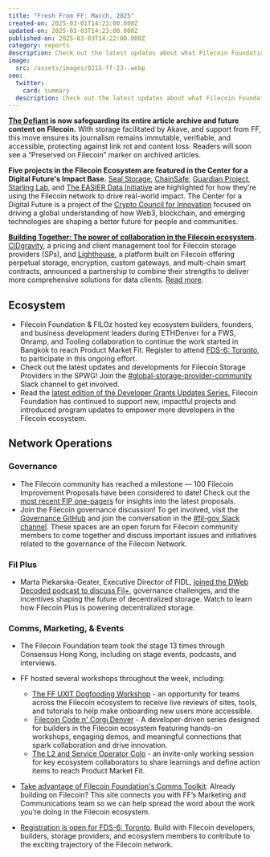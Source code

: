 ```yaml
---
title: "Fresh From FF: March, 2025"
created-on: 2025-03-01T14:23:00.000Z
updated-on: 2025-03-03T14:23:00.000Z
published-on: 2025-03-03T14:22:00.000Z
category: reports
description: Check out the latest updates about what Filecoin Foundation has been up to.
image:
  src: /assets/images/0215-ff-23-.webp
seo:
  twitter:
    card: summary
  description: Check out the latest updates about what Filecoin Foundation has been up to.
---
```

**[The Defiant](https://thedefiant.io/news/defi/the-defiant-to-preserve-article-archives-on-filecoin) is now safeguarding its entire article archive and future content on Filecoin.** With storage facilitated by Akave, and support from FF, this move ensures its journalism remains immutable, verifiable, and accessible, protecting against link rot and content loss. Readers will soon see a “Preserved on Filecoin” marker on archived articles. 

**Five projects in the Filecoin Ecosystem are featured in the Center for a Digital Future's Impact Base.** [Seal Storage](https://www.centerforadigitalfuture.org/blog/60kqfdgb4f8kljqy1j4ujvaqr1bx5y-364pg-bskhw-58gfs-c9t7w-cz4j6?utm_source=upload.fil.org&utm_medium=newsletter&utm_campaign=your-guide-to-filecoin-community-events-at-ethdenver&_bhlid=9dee41524f6c66b5d412d8649eb4899ffcc51905), [ChainSafe](https://www.centerforadigitalfuture.org/blog/60kqfdgb4f8kljqy1j4ujvaqr1bx5y-364pg-bskhw-hhekb?utm_source=upload.fil.org&utm_medium=newsletter&utm_campaign=your-guide-to-filecoin-community-events-at-ethdenver&_bhlid=0f11fec0a782f492a0656f77e0bf41bf3a565de4), [Guardian Project](https://www.centerforadigitalfuture.org/blog/60kqfdgb4f8kljqy1j4ujvaqr1bx5y-364pg-bskhw-58gfs-c9t7w-cz4j6?utm_source=upload.fil.org&utm_medium=newsletter&utm_campaign=your-guide-to-filecoin-community-events-at-ethdenver&_bhlid=e9307dbcd8c3829c2ef14114dc5c64953a5be9d4), [Starling Lab](https://www.centerforadigitalfuture.org/blog/60kqfdgb4f8kljqy1j4ujvaqr1bx5y-364pg-bskhw-58gfs-c9t7w-k6xnh?utm_source=upload.fil.org&utm_medium=newsletter&utm_campaign=your-guide-to-filecoin-community-events-at-ethdenver&_bhlid=94998cb332444bc8766b21e910ca516f9801cab4), and [The EASIER Data Initiative](https://www.centerforadigitalfuture.org/blog/60kqfdgb4f8kljqy1j4ujvaqr1bx5y-364pg-bskhw-pn9rt?utm_source=upload.fil.org&utm_medium=newsletter&utm_campaign=your-guide-to-filecoin-community-events-at-ethdenver&_bhlid=cb7c7c3bf0a4085054bbd82c8d43bef957d66aea) are highlighted for how they're using the Filecoin network to drive real-world impact. The Center for a Digital Future is a project of the [Crypto Council for Innovation](https://cryptoforinnovation.org/tag/impact-base/?utm_source=upload.fil.org&utm_medium=newsletter&utm_campaign=your-guide-to-filecoin-community-events-at-ethdenver&_bhlid=18eb238dcdfe7f510d346dd191e4de79a1d70513) focused on driving a global understanding of how Web3, blockchain, and emerging technologies are shaping a better future for people and communities.

**[Building Together: The power of collaboration in the Filecoin ecosystem](https://fil.org/blog/building-together-the-power-of-collaboration-in-the-filecoin-ecosystem).** [CIDgravity](https://fil.org/ecosystem-explorer/cidgravity), a pricing and client management tool for Filecoin storage providers (SPs), and [Lighthouse](https://fil.org/ecosystem-explorer/lighthouse), a platform built on Filecoin offering perpetual storage, encryption, custom gateways, and multi-chain smart contracts, announced a partnership to combine their strengths to deliver more comprehensive solutions for data clients. [Read more](https://fil.org/blog/building-together-the-power-of-collaboration-in-the-filecoin-ecosystem). 

## Ecosystem 

* Filecoin Foundation & FILOz hosted key ecosystem builders, founders, and business development leaders during ETHDenver for a FWS, Onramp, and Tooling collaboration to continue the work started in Bangkok to reach Product Market Fit. Register to attend [FDS-6: Toronto](https://www.fildev.io/FDS-6), to participate in this ongoing effort. 
* Check out the latest updates and developments for Filecoin Storage Providers in the SPWG! Join the [\#global-storage-provider-community](https://filecoinproject.slack.com/archives/C02GQUMFQVA) Slack channel to get involved. 
* Read the [latest edition of the Developer Grants Updates Series.](https://fil.org/blog/developer-grants-updates-february-2025) Filecoin Foundation has continued to support new, impactful projects and introduced program updates to empower more developers in the Filecoin ecosystem. 

## Network Operations

### Governance

* The Filecoin community has reached a milestone — 100 Filecoin Improvement Proposals have been considered to date! Check out the [most recent FIP one-pagers](https://x.com/fil_gov/status/1889728327188947338) for insights into the latest proposals. 
* Join the Filecoin governance discussion! To get involved, visit the [Governance GitHub](https://github.com/filecoin-project/FIPs) and join the conversation in the [\#fil-gov Slack channel](https://filecoinproject.slack.com/archives/C0535S9TUUF). These spaces are an open forum for Filecoin community members to come together and discuss important issues and initiatives related to the governance of the Filecoin Network.

### Fil Plus

* Marta Piekarska-Geater, Executive Director of FIDL, [joined the DWeb Decoded podcast to discuss Fil+](https://youtu.be/TKaRTgmz5Yg?feature=shared), governance challenges, and the incentives shaping the future of decentralized storage. Watch to learn how Filecoin Plus is powering decentralized storage.

### Comms, Marketing, & Events

* The Filecoin Foundation team took the stage 13 times through Consensus Hong Kong, including on stage events, podcasts, and interviews. 
* FF hosted several workshops throughout the week, including: 

  * [The FF UXIT Dogfooding Workshop](https://lu.ma/k4oqlci8) - an opportunity for teams across the Filecoin ecosystem to receive live reviews of sites, tools, and tutorials to help make onboarding new users more accessible. 
  *  [Filecoin Code n' Corgi Denver](https://lu.ma/gd767xu5?utm_campaign=your-guide-to-filecoin-community-events-at-ethdenver&utm_medium=referral&utm_source=upload.fil.org) - A developer-driven series designed for builders in the Filecoin ecosystem featuring hands-on workshops, engaging demos, and meaningful connections that spark collaboration and drive innovation.
  * [The L2 and Service Operator Colo](https://fil.org/events/filecoin-ethdenver-2025) - an invite-only working session for key ecosystem collaborators to share learnings and define action items to reach Product Market Fit.
* [Take advantage of Filecoin Foundation's Comms Toolkit](https://hub.fil.org/comms): Already building on Filecoin? This site connects you with FF’s Marketing and Communications team so we can help spread the word about the work you’re doing in the Filecoin ecosystem.
* [Registration is open for FDS-6: Toronto](https://www.fildev.io/FDS-6). Build with Filecoin developers, builders, storage providers, and ecosystem members to contribute to the exciting trajectory of the Filecoin network.
